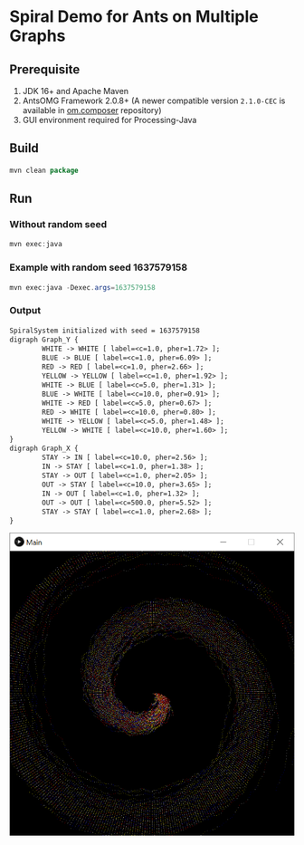 # Spiral Demo for Ants on Multiple Graphs

## Prerequisite

1. JDK 16+ and Apache Maven
2. AntsOMG Framework 2.0.8+ (A newer compatible version `2.1.0-CEC` is available in [om.composer](https://github.com/nclab/om.composer/tree/main/code/antsomg) repository)
3. GUI environment required for Processing-Java

## Build

```java
mvn clean package
```

## Run

### Without random seed

```java
mvn exec:java
```

### Example with random seed 1637579158

```java
mvn exec:java -Dexec.args=1637579158
```

### Output

```plaintext
SpiralSystem initialized with seed = 1637579158
digraph Graph_Y {
        WHITE -> WHITE [ label=<c=1.0, pher=1.72> ];
        BLUE -> BLUE [ label=<c=1.0, pher=6.09> ];
        RED -> RED [ label=<c=1.0, pher=2.66> ];
        YELLOW -> YELLOW [ label=<c=1.0, pher=1.92> ];
        WHITE -> BLUE [ label=<c=5.0, pher=1.31> ];
        BLUE -> WHITE [ label=<c=10.0, pher=0.91> ];
        WHITE -> RED [ label=<c=5.0, pher=0.67> ];
        RED -> WHITE [ label=<c=10.0, pher=0.80> ];
        WHITE -> YELLOW [ label=<c=5.0, pher=1.48> ];
        YELLOW -> WHITE [ label=<c=10.0, pher=1.60> ];
}
digraph Graph_X {
        STAY -> IN [ label=<c=10.0, pher=2.56> ];
        IN -> STAY [ label=<c=1.0, pher=1.38> ];
        STAY -> OUT [ label=<c=1.0, pher=2.05> ];
        OUT -> STAY [ label=<c=10.0, pher=3.65> ];
        IN -> OUT [ label=<c=1.0, pher=1.32> ];
        OUT -> OUT [ label=<c=500.0, pher=5.52> ];
        STAY -> STAY [ label=<c=1.0, pher=2.68> ];
}
```

![Output Example](output.png)
